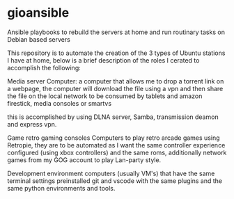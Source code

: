 # gioansible
Ansible playbooks to rebuild the servers at home and run routinary tasks on Debian based servers

This repository is to automate the creation of the 3 types of Ubuntu stations I have at home, below is a brief description
of the roles I cerated to accomplish the following:

Media server Computer:
a computer that allows me to drop a torrent link on a webpage, the computer will download the file using a vpn and then share
the file on the local network to be consumed by tablets and amazon firestick, media consoles or smartvs

this is accomplished by using DLNA server, Samba, transmission deamon and express vpn. 

Game retro gaming consoles
Computers to play retro arcade games using Retropie, they are to be automated as I want the same controller experience configured
(using xbox controllers) and the same roms, additionally network games from my GOG account to play Lan-party style.

Development environment
computers (usually VM's) that have the same terminal settings preinstalled git and vscode with the same plugins and the same
python environments and tools. 
